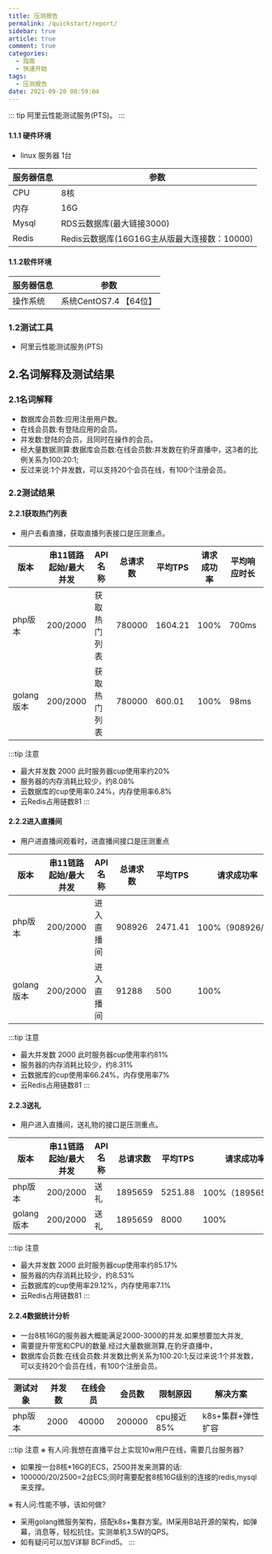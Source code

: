 ```yaml
---
title: 压测报告
permalink: /quickstart/report/
sidebar: true
article: true
comment: true
categories: 
  - 指南
  - 快速开始
tags:
  - 压测报告
date: 2021-09-20 00:59:04
---
```


::: tip
阿里云性能测试服务(PTS)。
:::

#### 1.1.1 硬件环境

* linux 服务器 1台

| 服务器信息 | 参数                              |
|-------|---------------------------------|
| CPU   | 8核                              |
| 内存    | 16G                             |
| Mysql | RDS云数据库(最大链接3000)               |
| Redis | Redis云数据库(16G16G主从版最大连接数：10000) |

#### 1.1.2软件环境

| 服务器信息 | 参数                 |
|-------|--------------------|
| 操作系统  | 系统CentOS7.4 【64位】  |

### 1.2测试工具
* 阿里云性能测试服务(PTS)

## 2.名词解释及测试结果
### 2.1名词解释
* 数据库会员数:应用注册用户数。
* 在线会员数:有登陆应用的会员。
* 并发数:登陆的会员，且同时在操作的会员。
* 经大量数据测算:数据库会员数:在线会员数:并发数在豹牙直播中，这3者的比例关系为100:20:1;
* 反过来说:1个并发数，可以支持20个会员在线，有100个注册会员。

### 2.2测试结果
####  2.2.1获取热门列表
* 用户去看直播，获取直播列表接口是压测重点。

| 版本       | 串11链路 <br/>起始/最大并发 | API 名称 | 总请求数   | 平均TPS   | 请求成功率         | 平均响应时长 | 最大并发数 |
|----------|--------------------|--------|--------|---------|---------------|--------|-------|
| php版本    | 200/2000           | 获取热门列表 | 780000 | 1604.21 | 100% | 700ms  | 2000  |
| golang版本 | 200/2000           | 获取热门列表 | 780000 | 600.01  | 100%          | 98ms   | 2000  |

:::tip 注意
* 最大并发数 2000  此时服务器cup使用率约20%
* 服务器的内存消耗比较少，约8.08%
* 云数据库的cup使用率0.24%，内存使用率6.8%
* 云Redis占用链数81
  :::

####  2.2.2进入直播间
* 用户进直播间观看时，进直播间接口是压测重点

| 版本       | 串11链路 <br/>起始/最大并发 | API 名称 | 总请求数   | 平均TPS   | 请求成功率          | 平均响应时长 | 最大并发数 |
|----------|--------------------|--------|--------|---------|----------------|--------|-------|
| php版本    | 200/2000           | 进入直播间  | 908926 | 2471.41 | 100%（908926/0） | 446ms  | 2000  |
| golang版本 | 200/2000           | 进入直播间 | 91288  | 500     | 100%           | 50ms   | 2000  |

:::tip 注意
* 最大并发数 2000  此时服务器cup使用率约81%
* 服务器的内存消耗比较少，约8.31%
* 云数据库的cup使用率66.24%，内存使用率7%
* 云Redis占用链数81
  :::

####  2.2.3送礼
* 用户进入直播间，送礼物的接口是压测重点。

| 版本       | 串11链路 <br/>起始/最大并发 | API 名称 | 总请求数    | 平均TPS   | 请求成功率           | 平均响应时长 | 最大并发数 |
|----------|--------------------|--------|---------|---------|-----------------|--------|-------|
| php版本    | 200/2000           | 送礼     | 1895659 | 5251.88 | 100%（1895659/0） | 213ms  | 2000  |
| golang版本 | 200/2000           | 送礼     | 1895659      | 8000    | 100%            | 25ms   | 2000    |

:::tip 注意
* 最大并发数 2000  此时服务器cup使用率约85.17%
* 服务器的内存消耗比较少，约8.53%
* 云数据库的cup使用率29.12%，内存使用率7.1%
* 云Redis占用链数81
  :::

#### 2.2.4数据统计分析

* 一台8核16G的服务器大概能满足2000-3000的并发.如果想要加大并发,
* 需要提升带宽和CPU的数量.经过大量数据测算,在豹牙直播中，
* 数据库会员数:在线会员数:并发数比例关系为100:20:1;反过来说:1个并发数，可以支持20个会员在线，有100个注册会员。

| 测试对象    | 并发数 | 在线会员  | 会员数    | 限制原因     | 解决方案 |
|---------|-------|-------|--------|---|---------|
| php版本    | 2000  | 40000 | 200000 | cpu接近85% |k8s+集群+弹性扩容 |

:::tip 注意
⨳ 有人问:我想在直播平台上实现10w用户在线，需要几台服务器? 
* 如果按一台8核*16G的ECS，2500并发来测算的话:
* 100000/20/2500=2台ECS;同时需要配套8核16G级别的连接的redis,mysql来支撑。

⨳ 有人问:性能不够，该如何做? 
* 采用golang微服务架构，搭配k8s+集群方案。IM采用B站开源的架构，如弹幕，消息等，轻松抗住。实测单机3.5W的QPS。
* 如有疑问可以加V详聊 BCFind5。
  :::
